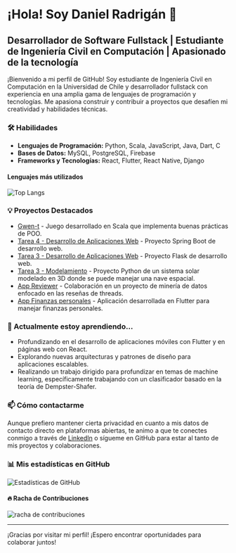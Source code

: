 # ¡Hola! Soy Daniel Radrigán 👋

## Desarrollador de Software Fullstack | Estudiante de Ingeniería Civil en Computación | Apasionado de la tecnología

¡Bienvenido a mi perfil de GitHub! Soy estudiante de Ingeniería Civil en Computación en la Universidad de Chile y desarrollador fullstack con experiencia en una amplia gama de lenguajes de programación y tecnologías. Me apasiona construir y contribuir a proyectos que desafíen mi creatividad y habilidades técnicas.

### 🛠 Habilidades
- **Lenguajes de Programación:** Python, Scala, JavaScript, Java, Dart, C
- **Bases de Datos:** MySQL, PostgreSQL, Firebase
- **Frameworks y Tecnologías:** React, Flutter, React Native, Django

#### Lenguajes más utilizados
![Top Langs](https://github-readme-stats.vercel.app/api/top-langs/?username=DR-Barros&layout=compact&theme=tokyonight&langs_count=10&hide=Jupyter%20Notebook,HTML)

### 💡 Proyectos Destacados
- [Gwen-t](https://github.com/DR-Barros/gwen-t-DR-Barros) - Juego desarrollado en Scala que implementa buenas prácticas de POO.
- [Tarea 4 - Desarrollo de Aplicaciones Web](https://github.com/DR-Barros/Tarea4-DesarrolloDeAplicacionesWeb) - Proyecto Spring Boot de desarrollo web.
- [Tarea 3 - Desarrollo de Aplicaciones Web](https://github.com/DR-Barros/Tarea3-DesarrolloDeAplicacionesWeb) - Proyecto Flask de desarrollo web.
- [Tarea 3 - Modelamiento](https://github.com/DR-Barros/tarea3-modelamiento) - Proyecto Python de un sistema solar modelado en 3D donde se puede manejar una nave espacial.
- [App Reviewer](https://github.com/MartinEBravo/App-Reviewer) - Colaboración en un proyecto de minería de datos enfocado en las reseñas de threads.
- [App Finanzas personales](https://github.com/DR-Barros/appFinanzas) - Aplicación desarrollada en Flutter para manejar finanzas personales.

### 🌱 Actualmente estoy aprendiendo...
- Profundizando en el desarrollo de aplicaciones móviles con Flutter y en páginas web con React.
- Explorando nuevas arquitecturas y patrones de diseño para aplicaciones escalables.
- Realizando un trabajo dirigido para profundizar en temas de machine learning, específicamente trabajando con un clasificador basado en la teoría de Dempster-Shafer.

### 📫 Cómo contactarme
Aunque prefiero mantener cierta privacidad en cuanto a mis datos de contacto directo en plataformas abiertas, te animo a que te conectes conmigo a través de [LinkedIn](https://www.linkedin.com/in/danielradriganbarros) o sígueme en GitHub para estar al tanto de mis proyectos y colaboraciones.

### 📊 Mis estadísticas en GitHub

![Estadísticas de GitHub](https://github-readme-stats.vercel.app/api?username=DR-Barros&show_icons=true&theme=tokyonight)

#### 🔥 Racha de Contribuciones
![racha de contribuciones](https://github-readme-streak-stats.herokuapp.com/?user=DR-Barros&theme=tokyonight)

---

¡Gracias por visitar mi perfil! ¡Espero encontrar oportunidades para colaborar juntos!
